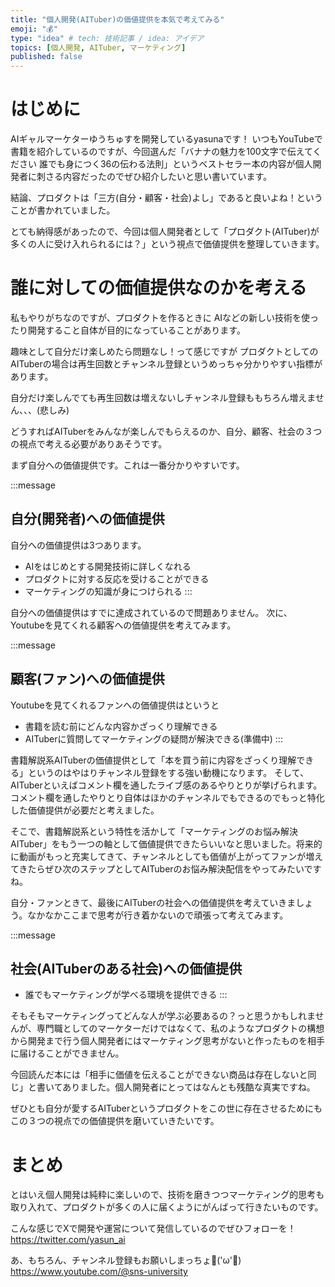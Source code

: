```yaml
---
title: "個人開発(AITuber)の価値提供を本気で考えてみる"
emoji: "💰"
type: "idea" # tech: 技術記事 / idea: アイデア
topics: [個人開発, AITuber, マーケティング]
published: false
---
```


# はじめに
AIギャルマーケターゆうちゅすを開発しているyasunaです！
いつもYouTubeで書籍を紹介しているのですが、今回選んだ「バナナの魅力を100文字で伝えてください 誰でも身につく36の伝わる法則」というベストセラー本の内容が個人開発者に刺さる内容だったのでぜひ紹介したいと思い書いています。

結論、プロダクトは「三方(自分・顧客・社会)よし」であると良いよね！ということが書かれていました。

とても納得感があったので、今回は個人開発者として「プロダクト(AITuber)が多くの人に受け入れられるには？」という視点で価値提供を整理していきます。

# 誰に対しての価値提供なのかを考える
私もやりがちなのですが、プロダクトを作るときに
AIなどの新しい技術を使ったり開発すること自体が目的になっていることがあります。

趣味として自分だけ楽しめたら問題なし！って感じですが
プロダクトとしてのAITuberの場合は再生回数とチャンネル登録というめっちゃ分かりやすい指標があります。

自分だけ楽しんでても再生回数は増えないしチャンネル登録ももちろん増えません、、、(悲しみ)

どうすればAITuberをみんなが楽しんでもらえるのか、自分、顧客、社会の３つの視点で考える必要がありあそうです。

まず自分への価値提供です。これは一番分かりやすいです。

:::message
## 自分(開発者)への価値提供
自分への価値提供は3つあります。
- AIをはじめとする開発技術に詳しくなれる
- プロダクトに対する反応を受けることができる
- マーケティングの知識が身につけられる
:::

自分への価値提供はすでに達成されているので問題ありません。
次に、Youtubeを見てくれる顧客への価値提供を考えてみます。

:::message
## 顧客(ファン)への価値提供
Youtubeを見てくれるファンへの価値提供はというと
- 書籍を読む前にどんな内容かざっくり理解できる
- AITuberに質問してマーケティングの疑問が解決できる(準備中)
:::

書籍解説系AITuberの価値提供として「本を買う前に内容をざっくり理解できる」というのはやはりチャンネル登録をする強い動機になります。
そして、AITuberといえばコメント欄を通したライブ感のあるやりとりが挙げられます。コメント欄を通したやりとり自体はほかのチャンネルでもできるのでもっと特化した価値提供が必要だと考えました。

そこで、書籍解説系という特性を活かして「マーケティングのお悩み解決AITuber」をもう一つの軸として価値提供できたらいいなと思いました。将来的に動画がもっと充実してきて、チャンネルとしても価値が上がってファンが増えてきたらぜひ次のステップとしてAITuberのお悩み解決配信をやってみたいですね。

自分・ファンときて、最後にAITuberの社会への価値提供を考えていきましょう。なかなかここまで思考が行き着かないので頑張って考えてみます。

:::message
## 社会(AITuberのある社会)への価値提供
- 誰でもマーケティングが学べる環境を提供できる
:::

そもそもマーケティングってどんな人が学ぶ必要あるの？っと思うかもしれませんが、専門職としてのマーケターだけではなくて、私のようなプロダクトの構想から開発まで行う個人開発者にはマーケティング思考がないと作ったものを相手に届けることができません。

今回読んだ本には「相手に価値を伝えることができない商品は存在しないと同じ」と書いてありました。個人開発者にとってはなんとも残酷な真実ですね。

ぜひとも自分が愛するAITuberというプロダクトをこの世に存在させるためにもこの３つの視点での価値提供を磨いていきたいです。

# まとめ
とはいえ個人開発は純粋に楽しいので、技術を磨きつつマーケティング的思考も取り入れて、プロダクトが多くの人に届くようにがんばって行きたいものです。

こんな感じでXで開発や運営について発信しているのでぜひフォローを！
https://twitter.com/yasun_ai

あ、もちろん、チャンネル登録もお願いしまっちょ💪('ω'💪)
https://www.youtube.com/@sns-university